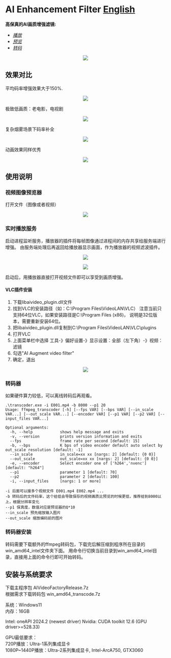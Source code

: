 # AI Enhancement Filter [English](README_en.md)

**高保真的AI画质增强滤镜:**
* *[播放](#实时播放服务)*
* *[预览](#视频图像预览器)*
* *[转码](#转码器)*
<p id="icon" align="center">
  <img src="data/system.png">
</p>


## 效果对比
平均码率增强效果大于150%.
<p id="icon" align="center">
  <img src="data/img.png">
</p>

极致低画质：老电影，电视剧
<p id="low_quality" align="center">
  <img src="data/low.png">
</p>
复杂烟雾场景下码率补全
<p id="high_quality" align="center">
  <img src="data/high.png">
</p>
动画效果同样优秀
<p id="comic" align="center">
  <img src="data/comic.png">
</p>

## 使用说明

### 视频图像预览器

打开文件（图像或者视频）

<p id="ui" align="center">
  <img src="data/UI.png">
</p>

### 实时播放服务
启动进程监听服务，播放器的插件将每帧图像通过进程间的内存共享给服务端进行增强。
由服务端处理后再返回给播放器显示画面，作为播放器的视频滤波插件。
<p id="icon" align="center">
  <img src="data/service.png">
</p>

<p id="icon" align="center">
  <img src="data/start_service.png">
</p>
启动后，用播放器直接打开视频文件即可以享受到画质增强。

#### VLC插件安装
1. 下载libaivideo_plugin.dll文件
2. 找到VLC的安装路径（如：C:\Program Files\VideoLAN\VLC）
注意当前只支持64位VLC，如果安装路径是C:\Program Files (x86)， 说明是32位版本，需要重新安装64位。
3. 把libaivideo_plugin.dll复制到C:\Program Files\VideoLAN\VLC\plugins
4. 打开VLC
5. 上面菜单栏中选择 工具-》偏好设置-》显示设置：全部（左下角）-》视频：滤镜
6. 勾选"AI Augment video filter"
7. 确定，退出
<p id="icon" align="center">
  <img src="data/vlc_step.png">
</p>

### 转码器
如果硬件算力较低，可以离线转码后再观看。
```
.\transcoder.exe -i E001.mp4 -b 8000 --p1 20
Usage: ffmpeg_transcoder [-h] [--fps VAR] [--bps VAR] [--in_scale VAR...] [--out_scale VAR...] [--encoder VAR] [--p1 VAR] [--p2 VAR] [--input_files VAR...]

Optional arguments:
  -h, --help            shows help message and exits
  -v, --version         prints version information and exits
  --fps                 frame rate per second [default: 15]
  -b, --bps             K bps of video encoder default auto select by out_scale resolution [default: -1]
  --in_scale            in_scale=xx xx [nargs: 2] [default: {0 0}]
  --out_scale           out_scale=xx xx [nargs: 2] [default: {0 0}]
  -e, --encoder         Select encoder one of ['h264','nvenc'] [default: "h264"]
  --p1                  parameter 1 [default: 70]
  --p2                  parameter 2 [default: 100]
  -i, --input_files     [nargs: 1 or more]
```

`-i 后面可以接多个视频文件 E001.mp4 E002.mp4 ...`  
`-b 转码后的文件码率，这个给低会导致保存的视频画质比预览的时候更低，推荐给到8000以上，根据分辨率变化`  
`--p1 保真度，数值对应是预览器的Q*10`  
`--in_scale 预先缩放输入图片`  
`--out_scale 缩放编码前的图片`  

### 转码器安装
转码需要下载额外的ffmpeg转码包，下载完后解压缩到程序所在目录的win_amd64_intel文件夹下面。 
用命令行切换当前目录到win_amd64_intel目录，直接用上面的命令行即可开始转码。

## 安装与系统要求
下载主程序包 AIVideoFactoryRelease.7z  
根据需求下载转码包 win_amd64_transcode.7z

系统：Windows11  
内存：16GB

Intel: oneAPI 2024.2 (newest driver)
Nvidia: CUDA toolkit 12.6 (GPU driver>=528.33)

GPU最低要求：  
720P播放：Ultra-1系列集成显卡  
1080P~1440P播放：Ultra-2系列集成显卡, Intel-ArcA750, GTX3060

